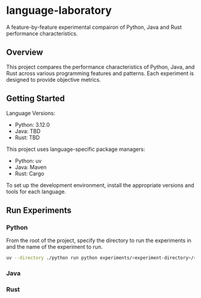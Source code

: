 # language-laboratory

A feature-by-feature experimental compairon of Python, Java and Rust performance characteristics.

## Overview

This project compares the performance characteristics of Python, Java, and Rust across various programming features and patterns. Each experiment is designed to provide objective metrics.

## Getting Started

Language Versions:
- Python: 3.12.0
- Java: TBD
- Rust: TBD

This project uses language-specific package managers:
- Python: uv
- Java: Maven
- Rust: Cargo

To set up the development environment, install the appropriate versions and tools for each language.

## Run Experiments
### Python
From the root of the project, specify the directory to run the experiments in and the name of the experiment to run.
```bash
uv --directory ./python run python experiments/<experiment-directory>/<experiment-file.py>
```
### Java
### Rust
